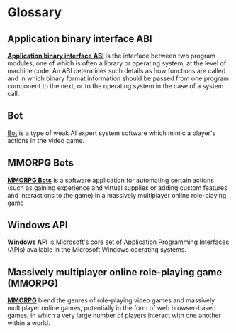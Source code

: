 # Glossary

## Application binary interface ABI

[**Application binary interface ABI**](https://en.wikipedia.org/wiki/Application_binary_interface) is the interface between two program modules, one of which is often a library or operating system, at the level of machine code. An ABI determines such details as how functions are called and in which binary format information should be passed from one program component to the next, or to the operating system in the case of a system call. 

## Bot

[Bot](https://en.wikipedia.org/wiki/Video_game_bot) is a type of weak AI expert system software which mimic a player's actions in the video game.

## MMORPG Bots

[**MMORPG Bots**](https://en.wikipedia.org/wiki/MMORPG_bots) is a software application for automating certain actions (such as gaining experience and virtual supplies or adding custom features and interactions to the game) in a massively multiplayer online role-playing game

## Windows API

[**Windows API**](https://en.wikipedia.org/wiki/Windows_API) is Microsoft's core set of Application Programming Interfaces (APIs) available in the Microsoft Windows operating systems.

## Massively multiplayer online role-playing game (MMORPG)
 
[**MMORPG**](https://en.wikipedia.org/wiki/Massively_multiplayer_online_role-playing_game) blend the genres of role-playing video games and massively multiplayer online games, potentially in the form of web browser-based games, in which a very large number of players interact with one another within a world.